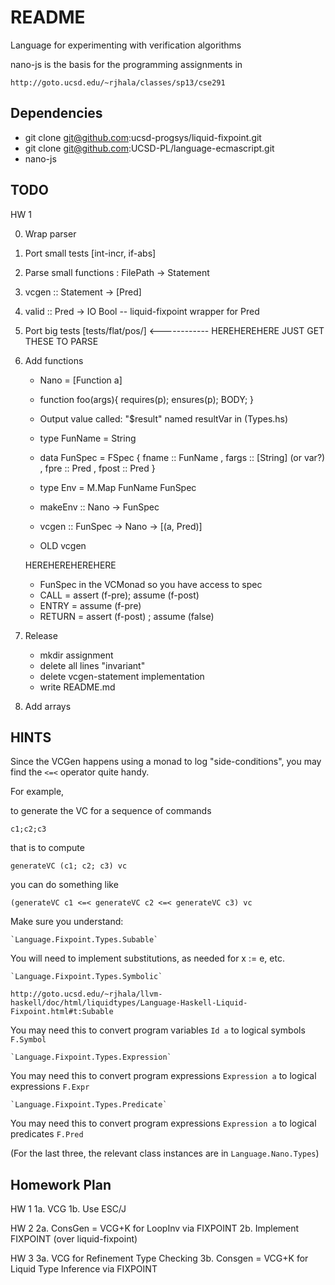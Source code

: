 README
=======

Language for experimenting with verification algorithms

nano-js is the basis for the programming assignments in 

    http://goto.ucsd.edu/~rjhala/classes/sp13/cse291

Dependencies
------------

* git clone git@github.com:ucsd-progsys/liquid-fixpoint.git 
* git clone git@github.com:UCSD-PL/language-ecmascript.git
* nano-js


TODO
----

HW 1            

0. Wrap parser
1. Port small tests [int-incr, if-abs]
2. Parse small functions : FilePath -> Statement
3. vcgen :: Statement -> [Pred]                     
4. valid :: Pred -> IO Bool     -- liquid-fixpoint wrapper for Pred

5. Port big tests [tests/flat/pos/] <------------ HEREHEREHERE JUST GET THESE TO PARSE

6. Add functions
   
    - Nano = [Function a]

    - function foo(args){
        requires(p);
        ensures(p);
        BODY;
      }

    - Output value called: "$result" named resultVar in (Types.hs)

    - type FunName = String

    - data FunSpec = FSpec { fname :: FunName 
                           , fargs :: [String] (or var?)
                           , fpre  :: Pred
                           , fpost :: Pred
                           }

    - type Env     = M.Map FunName FunSpec

    - makeEnv      :: Nano -> FunSpec
    - vcgen        :: FunSpec -> Nano -> [(a, Pred)]

    - OLD vcgen 
   
    HEREHEREHEREHERE

    + FunSpec in the VCMonad so you have access to spec
    + CALL   = assert (f-pre); assume (f-post)
    + ENTRY  = assume (f-pre)
    + RETURN = assert (f-post) ; assume (false)

7. Release
    - mkdir assignment
    - delete all lines "invariant"
    - delete vcgen-statement implementation
    - write  README.md

8. Add arrays


HINTS 
-----

Since the VCGen happens using a monad to log "side-conditions",
you may find the `<=<` operator quite handy.

For example, 

to generate the VC for a sequence of commands 

    c1;c2;c3

that is to compute

    generateVC (c1; c2; c3) vc 

you can do something like

    (generateVC c1 <=< generateVC c2 <=< generateVC c3) vc


Make sure you understand:

    `Language.Fixpoint.Types.Subable`

You will need to implement substitutions, as needed for x := e, etc.

    `Language.Fixpoint.Types.Symbolic`

    http://goto.ucsd.edu/~rjhala/llvm-haskell/doc/html/liquidtypes/Language-Haskell-Liquid-Fixpoint.html#t:Subable

You may need this to convert program variables `Id a` to logical symbols `F.Symbol`

    `Language.Fixpoint.Types.Expression`

You may need this to convert program expressions `Expression a` to logical expressions `F.Expr`

    `Language.Fixpoint.Types.Predicate`

You may need this to convert program expressions `Expression a` to logical predicates `F.Pred`

(For the last three, the relevant class instances are in `Language.Nano.Types`)




Homework Plan
-------------

HW 1
1a. VCG 
1b. Use ESC/J

HW 2
2a. ConsGen = VCG+K for LoopInv via FIXPOINT
2b. Implement FIXPOINT (over liquid-fixpoint)

HW 3
3a. VCG for Refinement Type Checking
3b. Consgen = VCG+K for Liquid Type Inference via FIXPOINT
